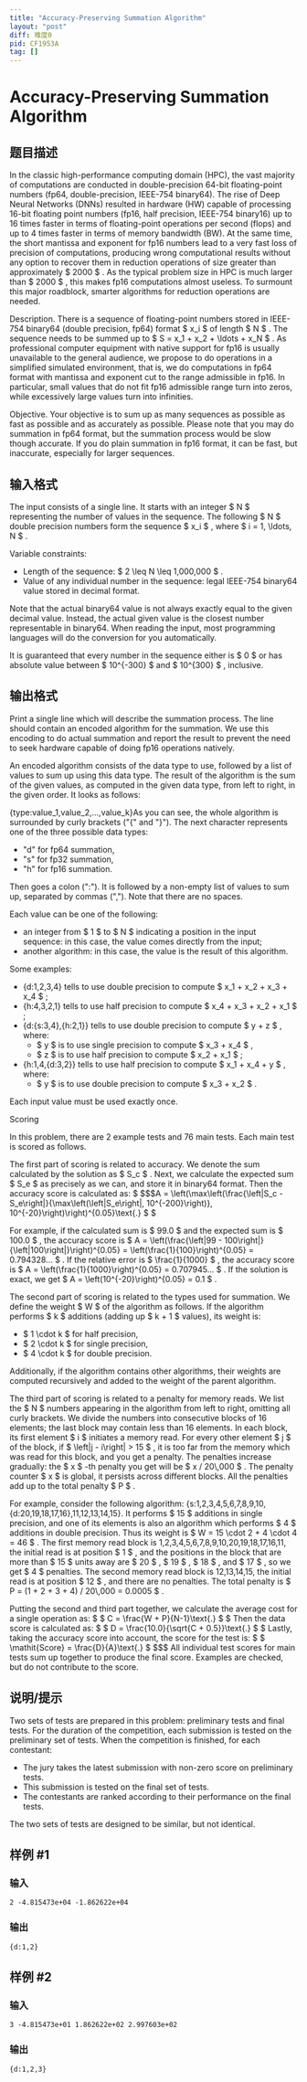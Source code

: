```yaml
---
title: "Accuracy-Preserving Summation Algorithm"
layout: "post"
diff: 难度0
pid: CF1953A
tag: []
---
```


# Accuracy-Preserving Summation Algorithm

## 题目描述

In the classic high-performance computing domain (HPC), the vast majority of computations are conducted in double-precision 64-bit floating-point numbers (fp64, double-precision, IEEE-754 binary64). The rise of Deep Neural Networks (DNNs) resulted in hardware (HW) capable of processing 16-bit floating point numbers (fp16, half precision, IEEE-754 binary16) up to 16 times faster in terms of floating-point operations per second (flops) and up to 4 times faster in terms of memory bandwidth (BW). At the same time, the short mantissa and exponent for fp16 numbers lead to a very fast loss of precision of computations, producing wrong computational results without any option to recover them in reduction operations of size greater than approximately $ 2000 $ . As the typical problem size in HPC is much larger than $ 2000 $ , this makes fp16 computations almost useless. To surmount this major roadblock, smarter algorithms for reduction operations are needed.

Description. There is a sequence of floating-point numbers stored in IEEE-754 binary64 (double precision, fp64) format $ x_i $ of length $ N $ . The sequence needs to be summed up to $ S = x_1 + x_2 + \ldots + x_N $ . As professional computer equipment with native support for fp16 is usually unavailable to the general audience, we propose to do operations in a simplified simulated environment, that is, we do computations in fp64 format with mantissa and exponent cut to the range admissible in fp16. In particular, small values that do not fit fp16 admissible range turn into zeros, while excessively large values turn into infinities.

Objective. Your objective is to sum up as many sequences as possible as fast as possible and as accurately as possible. Please note that you may do summation in fp64 format, but the summation process would be slow though accurate. If you do plain summation in fp16 format, it can be fast, but inaccurate, especially for larger sequences.

## 输入格式

The input consists of a single line. It starts with an integer $ N $ representing the number of values in the sequence. The following $ N $ double precision numbers form the sequence $ x_i $ , where $ i = 1, \ldots, N $ .

Variable constraints:

- Length of the sequence: $ 2 \leq N \leq 1\,000\,000 $ .
- Value of any individual number in the sequence: legal IEEE-754 binary64 value stored in decimal format.

Note that the actual binary64 value is not always exactly equal to the given decimal value. Instead, the actual given value is the closest number representable in binary64. When reading the input, most programming languages will do the conversion for you automatically.

It is guaranteed that every number in the sequence either is $ 0 $ or has absolute value between $ 10^{-300} $ and $ 10^{300} $ , inclusive.

## 输出格式

Print a single line which will describe the summation process. The line should contain an encoded algorithm for the summation. We use this encoding to do actual summation and report the result to prevent the need to seek hardware capable of doing fp16 operations natively.

An encoded algorithm consists of the data type to use, followed by a list of values to sum up using this data type. The result of the algorithm is the sum of the given values, as computed in the given data type, from left to right, in the given order. It looks as follows:

 {type:value\_1,value\_2,...,value\_k}As you can see, the whole algorithm is surrounded by curly brackets ("{" and "}"). The next character represents one of the three possible data types:

- "d" for fp64 summation,
- "s" for fp32 summation,
- "h" for fp16 summation.

Then goes a colon (":"). It is followed by a non-empty list of values to sum up, separated by commas (","). Note that there are no spaces.

Each value can be one of the following:

- an integer from $ 1 $ to $ N $ indicating a position in the input sequence: in this case, the value comes directly from the input;
- another algorithm: in this case, the value is the result of this algorithm.

Some examples:

- {d:1,2,3,4} tells to use double precision to compute $ x_1 + x_2 + x_3 + x_4 $ ;
- {h:4,3,2,1} tells to use half precision to compute $ x_4 + x_3 + x_2 + x_1 $ ;
- {d:{s:3,4},{h:2,1}} tells to use double precision to compute $ y + z $ , where: 
  - $ y $ is to use single precision to compute $ x_3 + x_4 $ ,
  - $ z $ is to use half precision to compute $ x_2 + x_1 $ ;
- {h:1,4,{d:3,2}} tells to use half precision to compute $ x_1 + x_4 + y $ , where: 
  - $ y $ is to use double precision to compute $ x_3 + x_2 $ .

Each input value must be used exactly once.

Scoring

In this problem, there are 2 example tests and 76 main tests. Each main test is scored as follows.

The first part of scoring is related to accuracy. We denote the sum calculated by the solution as $ S_c $ . Next, we calculate the expected sum $ S_e $ as precisely as we can, and store it in binary64 format. Then the accuracy score is calculated as: $ $$$A = \left(\max\left(\frac{\left|S_c - S_e\right|}{\max\left(\left|S_e\right|, 10^{-200}\right)}, 10^{-20}\right)\right)^{0.05}\text{.} $ $ </p><p>For example, if the calculated sum is  $ 99.0 $  and the expected sum is  $ 100.0 $ , the accuracy score is  $ A = \\left(\\frac{\\left|99 - 100\\right|}{\\left|100\\right|}\\right)^{0.05} = \\left(\\frac{1}{100}\\right)^{0.05} = 0.794328... $ . If the relative error is  $ \\frac{1}{1000} $ , the accuracy score is  $ A = \\left(\\frac{1}{1000}\\right)^{0.05} = 0.707945... $ . If the solution is exact, we get  $ A = \\left(10^{-20}\\right)^{0.05} = 0.1 $ .</p><p>The second part of scoring is related to the types used for summation. We define the weight  $ W $  of the algorithm as follows. If the algorithm performs  $ k $  additions (adding up  $ k + 1 $  values), its weight is: </p><ul> <li>  $ 1 \\cdot k $  for half precision, </li><li>  $ 2 \\cdot k $  for single precision, </li><li>  $ 4 \\cdot k $  for double precision. </li></ul> Additionally, if the algorithm contains other algorithms, their weights are computed recursively and added to the weight of the parent algorithm.<p>The third part of scoring is related to a penalty for memory reads. We list the  $ N $  numbers appearing in the algorithm from left to right, <span class="tex-font-style-bf">omitting all curly brackets</span>. We divide the numbers into consecutive blocks of 16 elements; the last block may contain less than 16 elements. In each block, its first element  $ i $  initiates a memory read. For every other element  $ j $  of the block, if  $ \\left|j - i\\right| &gt; 15 $ , it is too far from the memory which was read for this block, and you get a penalty. The penalties increase gradually: the  $ x $ -th penalty you get will be  $ x / 20\\,000 $ . The penalty counter  $ x $  is global, it persists across different blocks. All the penalties add up to the total penalty  $ P $ .</p><p>For example, consider the following algorithm: <span class="tex-font-style-tt">{s:1,2,3,4,5,6,7,8,9,10,{d:20,19,18,17,16},11,12,13,14,15}</span>. It performs  $ 15 $  additions in single precision, and one of its elements is also an algorithm which performs  $ 4 $  additions in double precision. Thus its weight is  $ W = 15 \\cdot 2 + 4 \\cdot 4 = 46 $ . The first memory read block is <span class="tex-font-style-tt">1,2,3,4,5,6,7,8,9,10,20,19,18,17,16,11</span>, the initial read is at position  $ 1 $ , and the positions in the block that are more than  $ 15 $  units away are  $ 20 $ ,  $ 19 $ ,  $ 18 $ , and  $ 17 $ , so we get  $ 4 $  penalties. The second memory read block is <span class="tex-font-style-tt">12,13,14,15</span>, the initial read is at position  $ 12 $ , and there are no penalties. The total penalty is  $ P = (1 + 2 + 3 + 4) / 20\\,000 = 0.0005 $ .</p><p>Putting the second and third part together, we calculate the average cost for a single operation as:  $ $ C = \frac{W + P}{N-1}\text{.} $ $  Then the data score is calculated as:  $ $ D = \frac{10.0}{\sqrt{C + 0.5}}\text{.} $ $  Lastly, taking the accuracy score into account, the score for the test is:  $ $ \mathit{Score} = \frac{D}{A}\text{.} $ $$$ All individual test scores for main tests sum up together to produce the final score. Examples are checked, but do not contribute to the score.

## 说明/提示

Two sets of tests are prepared in this problem: preliminary tests and final tests. For the duration of the competition, each submission is tested on the preliminary set of tests. When the competition is finished, for each contestant:

- The jury takes the latest submission with non-zero score on preliminary tests.
- This submission is tested on the final set of tests.
- The contestants are ranked according to their performance on the final tests.

The two sets of tests are designed to be similar, but not identical.

## 样例 #1

### 输入

```
2 -4.815473e+04 -1.862622e+04
```

### 输出

```
{d:1,2}
```

## 样例 #2

### 输入

```
3 -4.815473e+01 1.862622e+02 2.997603e+02
```

### 输出

```
{d:1,2,3}
```

